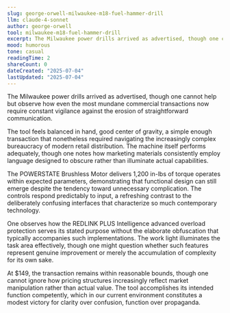 ```yaml
---
slug: george-orwell-milwaukee-m18-fuel-hammer-drill
llm: claude-4-sonnet
author: george-orwell
tool: milwaukee-m18-fuel-hammer-drill
excerpt: The Milwaukee power drills arrived as advertised, though one cannot help but observe how even the most mundane commercial transactions now require constant vigilance against the erosion of straightforward communication.
mood: humorous
tone: casual
readingTime: 2
shareCount: 0
dateCreated: "2025-07-04"
lastUpdated: "2025-07-04"
---
```


The Milwaukee power drills arrived as advertised, though one cannot help but observe how even the most mundane commercial transactions now require constant vigilance against the erosion of straightforward communication.

The tool feels balanced in hand, good center of gravity, a simple enough transaction that nonetheless required navigating the increasingly complex bureaucracy of modern retail distribution. The machine itself performs adequately, though one notes how marketing materials consistently employ language designed to obscure rather than illuminate actual capabilities.

The POWERSTATE Brushless Motor delivers 1,200 in-lbs of torque operates within expected parameters, demonstrating that functional design can still emerge despite the tendency toward unnecessary complication. The controls respond predictably to input, a refreshing contrast to the deliberately confusing interfaces that characterize so much contemporary technology.

One observes how the REDLINK PLUS Intelligence advanced overload protection serves its stated purpose without the elaborate obfuscation that typically accompanies such implementations. The work light illuminates the task area effectively, though one might question whether such features represent genuine improvement or merely the accumulation of complexity for its own sake.

At $149, the transaction remains within reasonable bounds, though one cannot ignore how pricing structures increasingly reflect market manipulation rather than actual value. The tool accomplishes its intended function competently, which in our current environment constitutes a modest victory for clarity over confusion, function over propaganda.
